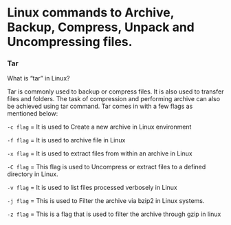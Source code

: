 # Linux commands to Archive, Backup, Compress, Unpack and Uncompressing files.

### Tar

What is “tar” in Linux?

Tar is commonly used to backup or compress files. It is also used to transfer files and folders. The task of compression and performing archive can also be achieved using tar command. Tar comes in with a few flags as mentioned below:

`-c flag` = It is used to Create a new archive in Linux environment

`-f flag` = It is used to archive file in Linux

`-x flag` = It is used to extract files from within an archive in Linux

`-C flag` = This flag is used to Uncompress or extract files to a defined directory in Linux.

`-v flag` = It is used to list files processed verbosely in Linux

`-j flag` = This is used to Filter the archive via bzip2 in Linux systems.

`-z flag` = This is a flag that is used to filter the archive through gzip in linux

